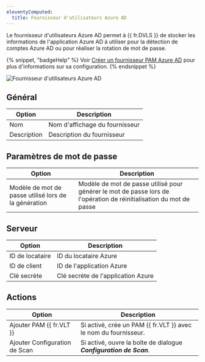 ```yaml
---
eleventyComputed:
  title: Fournisseur d'utilisateurs Azure AD
---
```

Le fournisseur d'utilisateurs Azure AD permet à {{ fr.DVLS }} de stocker les informations de l'application Azure AD à utiliser pour la détection de comptes Azure AD ou pour réaliser la rotation de mot de passe.

{% snippet, "badgeHelp" %}
Voir [Créer un fournisseur PAM Azure AD](/server/kb/how-to-articles/create-azure-ad-pam-provider/) pour plus d'informations sur sa configuration.
{% endsnippet %}

![Fournisseur d'utilisateurs Azure AD](https://cdnweb.devolutions.net/docs/docs_en_server_ServerOp8095.png)

## Général
| Option      | Description                  |
|-------------|------------------------------|
| Nom        | Nom d'affichage du fournisseur |
| Description | Description du fournisseur  |


## Paramètres de mot de passe
| Option                           | Description                                                                  |
|----------------------------------|------------------------------------------------------------------------------|
| Modèle de mot de passe utilisé lors de la génération | Modèle de mot de passe utilisé pour générer le mot de passe lors de l'opération de réinitialisation du mot de passe |


## Serveur
| Option    | Description                          |
|-----------|--------------------------------------|
| ID de locataire | ID du locataire Azure               |
| ID de client | ID de l'application Azure          |
| Clé secrète | Clé secrète de l'application Azure |


## Actions

| Option               | Description                                                           |
|----------------------|-----------------------------------------------------------------------|
| Ajouter PAM {{ fr.VLT }} | Si activé, crée un PAM {{ fr.VLT }} avec le nom du fournisseur. |
| Ajouter Configuration de Scan | Si activé, ouvre la boîte de dialogue ***Configuration de Scan***.              |
